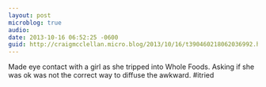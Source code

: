 ```yaml
---
layout: post
microblog: true
audio: 
date: 2013-10-16 06:52:25 -0600
guid: http://craigmcclellan.micro.blog/2013/10/16/t390460218062036992.html
---
```

Made eye contact with a girl as she tripped into Whole Foods. Asking if she was ok was not the correct way to diffuse the awkward. #itried
